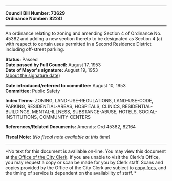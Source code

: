 * * * * *  
  
**Council Bill Number: [](#h0)[](#h2)73629**   
**Ordinance Number: 82241**  
  
* * * * *  
  
An ordinance relating to zoning and amending Section 4 of Ordinance No. 45382 and adding a new section thereto to be designated as Section 4 (a) with respect to certain uses permitted in a Second Residence District including off-street parking.  
  
**Status:** Passed   
**Date passed by Full Council:** August 17, 1953   
**Date of Mayor's signature:** August 19, 1953   
[(about the signature date)](/~public/approvaldate.htm)   
  
  
**Date introduced/referred to committee:** August 10, 1953   
**Committee:** Public Safety   
  
**Index Terms:** ZONING, LAND-USE-REGULATIONS, LAND-USE-CODE, PARKING, RESIDENTIAL-AREAS, HOSPITALS, CLINICS, RESIDENTIAL-BUILDINGS, MENTAL-ILLNESS, SUBSTANCE-ABUSE, HOTELS, SOCIAL-INSTITUTIONS, COMMUNITY-CENTERS  
  
**References/Related Documents:** Amends: Ord 45382, 82164  
  
**Fiscal Note:** *(No fiscal note available at this time)*  
  
* * * * *  
  
*No text for this document is available on-line. You may view this document at [the Office of the City Clerk](http://www.seattle.gov/leg/clerk/contactUs.htm). If you are unable to visit the Clerk's Office, you may request a copy or scan be made for you by Clerk staff. Scans and copies provided by the Office of the City Clerk are subject to [copy fees](http://clerk.seattle.gov/~public/clerkfees.htm), and the timing of service is dependent on the availability of staff. *  
  
  
